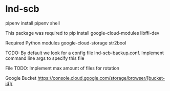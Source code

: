 # lnd-scb

pipenv install
pipenv shell

This package was required to pip install google-cloud-modules
libffi-dev

Required Python modules
google-cloud-storage
str2bool

TODO: By default we look for a config file lnd-scb-backup.conf. Implement command line args to specify this file

File
TODO: Implement max amount of files for rotation

Google Bucket
https://console.cloud.google.com/storage/browser/[bucket-id]/